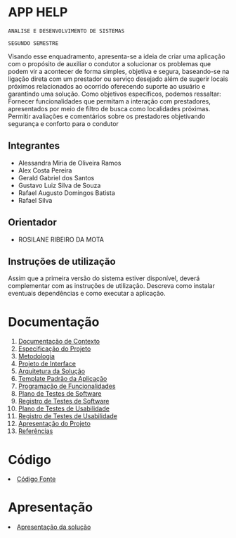 # APP HELP

`ANALISE E DESENVOLVIMENTO DE SISTEMAS`



`SEGUNDO SEMESTRE`

Visando esse enquadramento, apresenta-se a ideia de criar uma aplicação com o propósito de auxiliar o condutor a solucionar os problemas que podem vir a acontecer de forma simples, objetiva e segura, baseando-se na ligação direta com um prestador ou serviço desejado além de sugerir locais próximos relacionados ao ocorrido oferecendo suporte ao usuário e garantindo uma solução. Como objetivos específicos, podemos ressaltar: Fornecer funcionalidades que permitam a interação com prestadores, apresentados por meio de filtro de busca como localidades próximas. Permitir avaliações e comentários sobre os prestadores objetivando segurança e conforto para o condutor

## Integrantes

* Alessandra Miria de Oliveira Ramos
* Alex Costa Pereira
* Gerald Gabriel dos Santos
* Gustavo Luiz Silva de Souza 
* Rafael Augusto Domingos Batista
* Rafael Silva 

## Orientador

* ROSILANE RIBEIRO DA MOTA

## Instruções de utilização

Assim que a primeira versão do sistema estiver disponível, deverá complementar com as instruções de utilização. Descreva como instalar eventuais dependências e como executar a aplicação.

# Documentação

<ol>
<li><a href="docs/01-Documentação de Contexto.md"> Documentação de Contexto</a></li>
<li><a href="docs/02-Especificação do Projeto.md"> Especificação do Projeto</a></li>
<li><a href="docs/03-Metodologia.md"> Metodologia</a></li>
<li><a href="docs/04-Projeto de Interface.md"> Projeto de Interface</a></li>
<li><a href="docs/05-Arquitetura da Solução.md"> Arquitetura da Solução</a></li>
<li><a href="docs/06-Template Padrão da Aplicação.md"> Template Padrão da Aplicação</a></li>
<li><a href="docs/07-Programação de Funcionalidades.md"> Programação de Funcionalidades</a></li>
<li><a href="docs/08-Plano de Testes de Software.md"> Plano de Testes de Software</a></li>
<li><a href="docs/09-Registro de Testes de Software.md"> Registro de Testes de Software</a></li>
<li><a href="docs/10-Plano de Testes de Usabilidade.md"> Plano de Testes de Usabilidade</a></li>
<li><a href="docs/11-Registro de Testes de Usabilidade.md"> Registro de Testes de Usabilidade</a></li>
<li><a href="docs/12-Apresentação do Projeto.md"> Apresentação do Projeto</a></li>
<li><a href="docs/13-Referências.md"> Referências</a></li>
</ol>

# Código

<li><a href="src/README.md"> Código Fonte</a></li>

# Apresentação

<li><a href="presentation/README.md"> Apresentação da solução</a></li>
